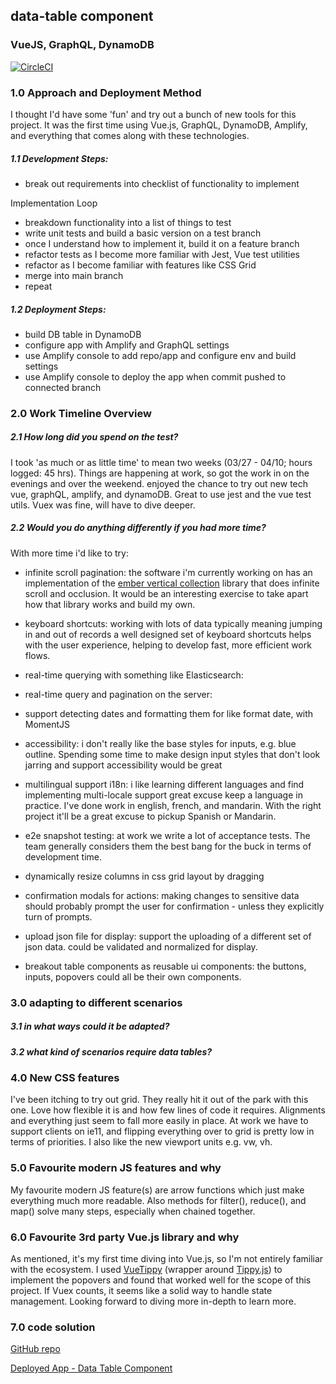 ## data-table component
### VueJS, GraphQL, DynamoDB
[![CircleCI](https://circleci.com/gh/lookininward/data-table.svg?style=svg)](https://circleci.com/gh/lookininward/data-table)

### 1.0 Approach and Deployment Method
I thought I'd have some 'fun' and try out a bunch of new tools for this project. It was the first time using Vue.js, GraphQL, DynamoDB, Amplify, and everything that comes along with these technologies.

##### 1.1 Development Steps:
- break out requirements into checklist of functionality to implement

Implementation Loop

- breakdown functionality into a list of things to test
- write unit tests and build a basic version on a test branch
- once I understand how to implement it, build it on a feature branch
- refactor tests as I become more familiar with Jest, Vue test utilities
- refactor as I become familiar with features like CSS Grid
- merge into main branch
- repeat

##### 1.2 Deployment Steps:
- build DB table in DynamoDB
- configure app with Amplify and GraphQL settings
- use Amplify console to add repo/app and configure env and build settings
- use Amplify console to deploy the app when commit pushed to connected branch


### 2.0 Work Timeline Overview
##### 2.1 How long did you spend on the test?
I took 'as much or as little time' to mean two weeks (03/27 - 04/10; hours logged: 45 hrs). Things are happening at work, so got the work in on the evenings and over the weekend. enjoyed the chance to try out new tech vue, graphQL, amplify, and dynamoDB. Great to use jest and the vue test utils. Vuex was fine, will have to dive deeper.

##### 2.2 Would you do anything differently if you had more time?

With more time i'd like to try:

- infinite scroll pagination: the software i'm currently working on has an implementation of the [ember vertical collection](https://github.com/html-next/vertical-collection) library that does infinite scroll and occlusion. It would be an interesting exercise to take apart how that library works and build my own.

- keyboard shortcuts: working with lots of data typically meaning jumping in and out of records a well designed set of keyboard shortcuts helps with the user experience, helping to develop fast, more efficient work flows.

- real-time querying with something like Elasticsearch:
- real-time query and pagination on the server:
- support detecting dates and formatting them for like format date, with MomentJS

- accessibility: i don't really like the base styles for inputs, e.g. blue outline. Spending some time to make design input styles that don't look jarring and support accessibility would be great

- multilingual support i18n: i like learning different languages and find implementing multi-locale support great excuse keep a language in practice. I've done work in english, french, and mandarin. With the right project it'll be a great excuse to pickup Spanish or Mandarin.

- e2e snapshot testing: at work we write a lot of acceptance tests. The team generally considers them the best bang for the buck in terms of development time.

- dynamically resize columns in css grid layout by dragging
- confirmation modals for actions: making changes to sensitive data should probably prompt the user for confirmation - unless they explicitly turn of prompts.

- upload json file for display: support the uploading of a different set of json data. could be validated and normalized for display.

- breakout table components as reusable ui components: the buttons, inputs, popovers could all be their own components.

### 3.0 adapting to different scenarios
##### 3.1 in what ways could it be adapted?
##### 3.2 what kind of scenarios require data tables?


### 4.0 New CSS features
I've been itching to try out grid. They really hit it out of the park with this one. Love how flexible it is and how few lines of code it requires. Alignments and everything just seem to fall more easily in place.
At work we have to support clients on ie11, and flipping everything over to grid is pretty low in terms of priorities. I also like the new viewport units e.g. vw, vh.


### 5.0 Favourite modern JS features and why
My favourite modern JS feature(s) are arrow functions which just make everything much more readable. Also methods for filter(), reduce(), and map() solve many steps, especially when chained together.


### 6.0 Favourite 3rd party Vue.js library and why
As mentioned, it's my first time diving into Vue.js, so I'm not entirely familiar with the ecosystem. I used [VueTippy](https://kabbouchi.github.io/vue-tippy/) (wrapper around [Tippy.js](https://atomiks.github.io/tippyjs/)) to implement the popovers and found that worked well for the scope of this project. If Vuex counts, it seems like a solid way to handle state management. Looking forward to diving more in-depth to learn more.


### 7.0 code solution
[GitHub repo](https://github.com/lookininward/data-table)

[Deployed App - Data Table Component](https://github.com/lookininward/data-table)
